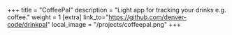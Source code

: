 +++
title = "CoffeePal"
description = "Light app for tracking your drinks e.g. coffee."
weight = 1
[extra]
link_to="https://github.com/denver-code/drinkpal"
local_image = "/projects/coffeepal.png"
+++

